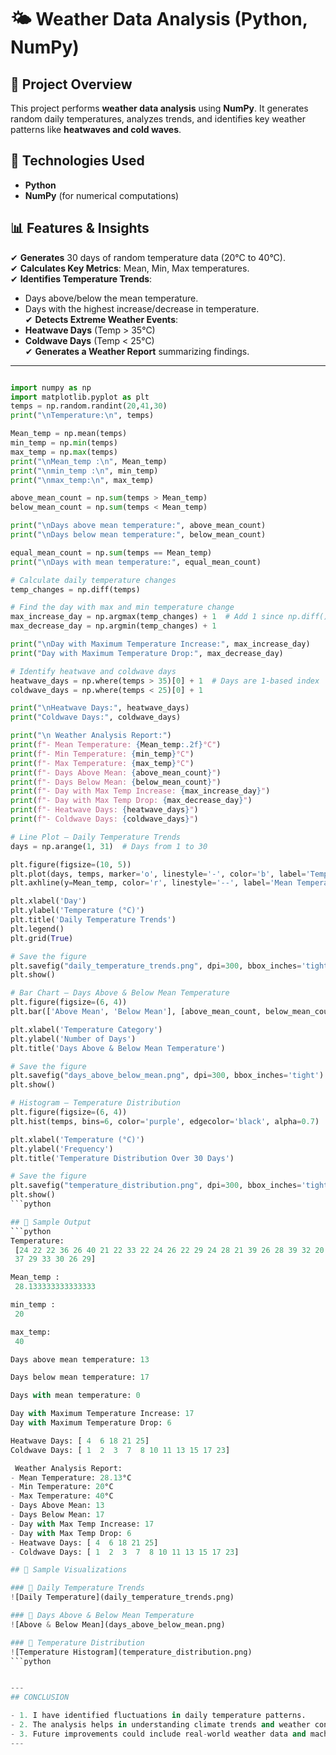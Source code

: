 # 🌤️ Weather Data Analysis (Python, NumPy)

## 📌 Project Overview  
This project performs **weather data analysis** using **NumPy**. It generates random daily temperatures, analyzes trends, and identifies key weather patterns like **heatwaves and cold waves**.  

## 🔧 Technologies Used  
- **Python**  
- **NumPy** (for numerical computations)  

## 📊 Features & Insights  
✔ **Generates** 30 days of random temperature data (20°C to 40°C).  
✔ **Calculates Key Metrics**: Mean, Min, Max temperatures.  
✔ **Identifies Temperature Trends**:  
   - Days above/below the mean temperature.  
   - Days with the highest increase/decrease in temperature.  
✔ **Detects Extreme Weather Events**:  
   - **Heatwave Days** (Temp > 35°C)  
   - **Coldwave Days** (Temp < 25°C)  
✔ **Generates a Weather Report** summarizing findings.  

---

```python

import numpy as np
import matplotlib.pyplot as plt
temps = np.random.randint(20,41,30)
print("\nTemperature:\n", temps)

Mean_temp = np.mean(temps)
min_temp = np.min(temps)
max_temp = np.max(temps)
print("\nMean_temp :\n", Mean_temp)
print("\nmin_temp :\n", min_temp)
print("\nmax_temp:\n", max_temp)

above_mean_count = np.sum(temps > Mean_temp)
below_mean_count = np.sum(temps < Mean_temp)

print("\nDays above mean temperature:", above_mean_count)
print("\nDays below mean temperature:", below_mean_count)

equal_mean_count = np.sum(temps == Mean_temp)
print("\nDays with mean temperature:", equal_mean_count)

# Calculate daily temperature changes
temp_changes = np.diff(temps)

# Find the day with max and min temperature change
max_increase_day = np.argmax(temp_changes) + 1  # Add 1 since np.diff() reduces size by 1
max_decrease_day = np.argmin(temp_changes) + 1

print("\nDay with Maximum Temperature Increase:", max_increase_day)
print("Day with Maximum Temperature Drop:", max_decrease_day)

# Identify heatwave and coldwave days
heatwave_days = np.where(temps > 35)[0] + 1  # Days are 1-based index
coldwave_days = np.where(temps < 25)[0] + 1

print("\nHeatwave Days:", heatwave_days)
print("Coldwave Days:", coldwave_days)

print("\n Weather Analysis Report:")
print(f"- Mean Temperature: {Mean_temp:.2f}°C")
print(f"- Min Temperature: {min_temp}°C")
print(f"- Max Temperature: {max_temp}°C")
print(f"- Days Above Mean: {above_mean_count}")
print(f"- Days Below Mean: {below_mean_count}")
print(f"- Day with Max Temp Increase: {max_increase_day}")
print(f"- Day with Max Temp Drop: {max_decrease_day}")
print(f"- Heatwave Days: {heatwave_days}")
print(f"- Coldwave Days: {coldwave_days}")

# Line Plot – Daily Temperature Trends
days = np.arange(1, 31)  # Days from 1 to 30

plt.figure(figsize=(10, 5))
plt.plot(days, temps, marker='o', linestyle='-', color='b', label='Temperature')
plt.axhline(y=Mean_temp, color='r', linestyle='--', label='Mean Temperature')

plt.xlabel('Day')
plt.ylabel('Temperature (°C)')
plt.title('Daily Temperature Trends')
plt.legend()
plt.grid(True)

# Save the figure
plt.savefig("daily_temperature_trends.png", dpi=300, bbox_inches='tight')
plt.show()

# Bar Chart – Days Above & Below Mean Temperature
plt.figure(figsize=(6, 4))
plt.bar(['Above Mean', 'Below Mean'], [above_mean_count, below_mean_count], color=['green', 'red'])

plt.xlabel('Temperature Category')
plt.ylabel('Number of Days')
plt.title('Days Above & Below Mean Temperature')

# Save the figure
plt.savefig("days_above_below_mean.png", dpi=300, bbox_inches='tight')
plt.show()

# Histogram – Temperature Distribution
plt.figure(figsize=(6, 4))
plt.hist(temps, bins=6, color='purple', edgecolor='black', alpha=0.7)

plt.xlabel('Temperature (°C)')
plt.ylabel('Frequency')
plt.title('Temperature Distribution Over 30 Days')

# Save the figure
plt.savefig("temperature_distribution.png", dpi=300, bbox_inches='tight')
plt.show()
```python

## 📸 Sample Output  
```python
Temperature:
 [24 22 22 36 26 40 21 22 33 22 24 26 22 29 24 28 21 39 26 28 39 32 20 34
 37 29 33 30 26 29]

Mean_temp :
 28.133333333333333

min_temp :
 20

max_temp:
 40

Days above mean temperature: 13

Days below mean temperature: 17

Days with mean temperature: 0

Day with Maximum Temperature Increase: 17
Day with Maximum Temperature Drop: 6

Heatwave Days: [ 4  6 18 21 25]
Coldwave Days: [ 1  2  3  7  8 10 11 13 15 17 23]

 Weather Analysis Report:
- Mean Temperature: 28.13°C
- Min Temperature: 20°C
- Max Temperature: 40°C
- Days Above Mean: 13
- Days Below Mean: 17
- Day with Max Temp Increase: 17
- Day with Max Temp Drop: 6
- Heatwave Days: [ 4  6 18 21 25]
- Coldwave Days: [ 1  2  3  7  8 10 11 13 15 17 23]

## 📸 Sample Visualizations  

### 🔹 Daily Temperature Trends  
![Daily Temperature](daily_temperature_trends.png)  

### 🔹 Days Above & Below Mean Temperature  
![Above & Below Mean](days_above_below_mean.png)  

### 🔹 Temperature Distribution  
![Temperature Histogram](temperature_distribution.png)  
```python


---
## CONCLUSION

- 1. I have identified fluctuations in daily temperature patterns.
- 2. The analysis helps in understanding climate trends and weather conditions.
- 3. Future improvements could include real-world weather data and machine learning models for temperature forecasting.
---
